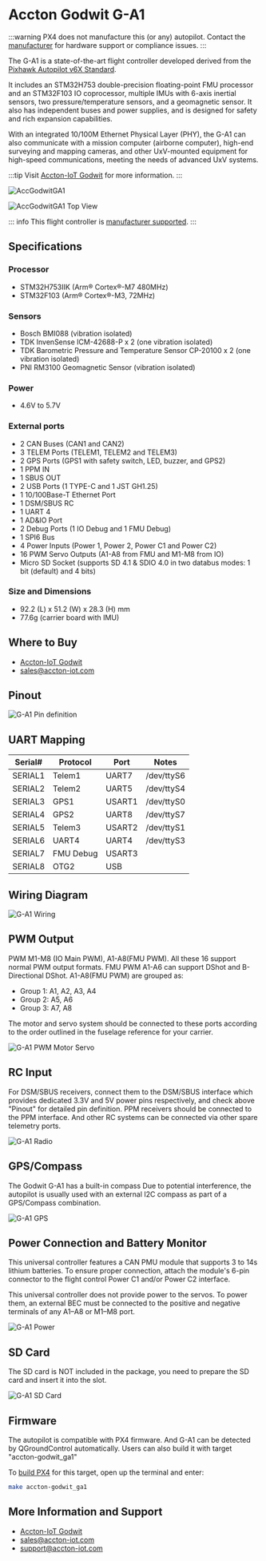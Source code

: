 # Accton Godwit G-A1

:::warning
PX4 does not manufacture this (or any) autopilot.
Contact the [manufacturer](https://cubepilot.org/#/home) for hardware support or compliance issues.
:::

The G-A1 is a state-of-the-art flight controller developed derived from the [Pixhawk Autopilot v6X Standard](https://github.com/pixhawk/Pixhawk-Standards/blob/master/DS-012%20Pixhawk%20Autopilot%20v6X%20Standard.pdf).

It includes an STM32H753 double-precision floating-point FMU processor and an STM32F103 IO coprocessor, multiple IMUs with 6-axis inertial sensors, two pressure/temperature sensors, and a geomagnetic sensor.
It also has independent buses and power supplies, and is designed for safety and rich expansion capabilities.

With an integrated 10/100M Ethernet Physical Layer (PHY), the G-A1 can also communicate with a mission computer (airborne computer), high-end surveying and mapping cameras, and other UxV-mounted equipment for high-speed communications, meeting the needs of advanced UxV systems.

:::tip
Visit [Accton-IoT Godwit](https://www.accton-iot.com/godwit/) for more information.
:::

![AccGodwitGA1](../../assets/flight_controller/accton-godwit/ga1/outlook.png "Accton Godwit G-A1")

![AccGodwitGA1 Top View](../../assets/flight_controller/accton-godwit/ga1/orientation.png "Accton Godwit G-A1 Top View")

::: info
This flight controller is [manufacturer supported](../flight_controller/autopilot_manufacturer_supported.md).
:::

## Specifications

### Processor

- STM32H753IIK (Arm® Cortex®-M7 480MHz)
- STM32F103 (Arm® Cortex®-M3, 72MHz)

### Sensors

- Bosch BMI088 (vibration isolated)
- TDK InvenSense ICM-42688-P x 2 (one vibration isolated)
- TDK Barometric Pressure and Temperature Sensor CP-20100 x 2 (one vibration isolated)
- PNI RM3100 Geomagnetic Sensor (vibration isolated)

### Power

- 4.6V to 5.7V

### External ports

- 2 CAN Buses (CAN1 and CAN2)
- 3 TELEM Ports (TELEM1, TELEM2 and TELEM3)
- 2 GPS Ports (GPS1 with safety switch, LED, buzzer, and GPS2)
- 1 PPM IN
- 1 SBUS OUT
- 2 USB Ports (1 TYPE-C and 1 JST GH1.25)
- 1 10/100Base-T Ethernet Port
- 1 DSM/SBUS RC
- 1 UART 4
- 1 AD&IO Port
- 2 Debug Ports (1 IO Debug and 1 FMU Debug)
- 1 SPI6 Bus
- 4 Power Inputs (Power 1, Power 2, Power C1 and Power C2)
- 16 PWM Servo Outputs (A1-A8 from FMU and M1-M8 from IO)
- Micro SD Socket (supports SD 4.1 & SDIO 4.0 in two databus modes: 1 bit (default) and 4 bits)

### Size and Dimensions

- 92.2 (L) x 51.2 (W) x 28.3 (H) mm
- 77.6g (carrier board with IMU)

## Where to Buy

- [Accton-IoT Godwit](https://www.accton-iot.com/godwit/)
- [sales@accton-iot.com](sales@accton-iot.com)

## Pinout

![G-A1 Pin definition](../../assets/flight_controller/accton-godwit/ga1/pin_definition.png "G-A1 Pin definition")

## UART Mapping

| Serial# | Protocol  | Port   | Notes      |
| ------- | --------- | ------ | ---------- |
| SERIAL1 | Telem1    | UART7  | /dev/ttyS6 |
| SERIAL2 | Telem2    | UART5  | /dev/ttyS4 |
| SERIAL3 | GPS1      | USART1 | /dev/ttyS0 |
| SERIAL4 | GPS2      | UART8  | /dev/ttyS7 |
| SERIAL5 | Telem3    | USART2 | /dev/ttyS1 |
| SERIAL6 | UART4     | UART4  | /dev/ttyS3 |
| SERIAL7 | FMU Debug | USART3 |            |
| SERIAL8 | OTG2      | USB    |            |

## Wiring Diagram

![G-A1 Wiring](../../assets/flight_controller/accton-godwit/ga1/wiring.png "G-A1 Wiring")

## PWM Output

PWM M1-M8 (IO Main PWM), A1-A8(FMU PWM).
All these 16 support normal PWM output formats.
FMU PWM A1-A6 can support DShot and B-Directional DShot.
A1-A8(FMU PWM) are grouped as:

- Group 1: A1, A2, A3, A4
- Group 2: A5, A6
- Group 3: A7, A8

The motor and servo system should be connected to these ports according to the order outlined in the fuselage reference for your carrier.

![G-A1 PWM Motor Servo](../../assets/flight_controller/accton-godwit/ga1/motor_servo.png "G-A1 PWM Motor Servo")

## RC Input

For DSM/SBUS receivers, connect them to the DSM/SBUS interface which provides dedicated 3.3V and 5V power pins respectively, and check above "Pinout" for detailed pin definition.
PPM receivers should be connected to the PPM interface. And other RC systems can be connected via other spare telemetry ports.

![G-A1 Radio](../../assets/flight_controller/accton-godwit/ga1/radio.png "G-A1 Radio")

## GPS/Compass

The Godwit G-A1 has a built-in compass
Due to potential interference, the autopilot is usually used with an external I2C compass as part of a GPS/Compass combination.

![G-A1 GPS](../../assets/flight_controller/accton-godwit/ga1/gps.png "G-A1 GPS")

## Power Connection and Battery Monitor

This universal controller features a CAN PMU module that supports 3 to 14s lithium batteries.
To ensure proper connection, attach the module's 6-pin connector to the flight control Power C1 and/or Power C2 interface.

This universal controller does not provide power to the servos.
To power them, an external BEC must be connected to the positive and negative terminals of any A1–A8 or M1–M8 port.

![G-A1 Power](../../assets/flight_controller/accton-godwit/ga1/power.png "G-A1 Power")

## SD Card

The SD card is NOT included in the package, you need to prepare the SD card and insert it into the slot.

![G-A1 SD Card](../../assets/flight_controller/accton-godwit/ga1/sdcard.png "G-A1 SD Card")

## Firmware

The autopilot is compatible with PX4 firmware. And G-A1 can be detected by QGroundControl automatically. Users can also build it with target "accton-godwit_ga1"

To [build PX4](../dev_setup/building_px4.md) for this target, open up the terminal and enter:

```sh
make accton-godwit_ga1
```

## More Information and Support

- [Accton-IoT Godwit](https://www.accton-iot.com/godwit/)
- [sales@accton-iot.com](sales@accton-iot.com)
- [support@accton-iot.com](mailto:support@accton-iot.com)
